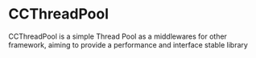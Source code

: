 # CCThreadPool
CCThreadPool is a simple Thread Pool as a middlewares for other framework, aiming to provide a performance and interface stable library
